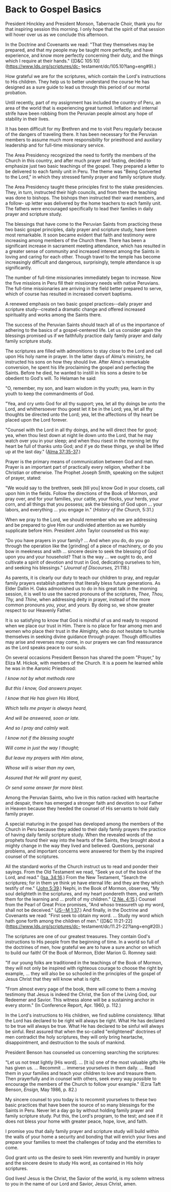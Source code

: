 # Back to Gospel Basics

President Hinckley and President Monson, Tabernacle Choir, thank you for that
inspiring session this morning. I only hope that the spirit of that session
will hover over us as we conclude this afternoon.

In the Doctrine and Covenants we read: "That they themselves may be prepared,
and that my people may be taught more perfectly, and have experience, and know
more perfectly concerning their duty, and the things which I require at their
hands." ([D&amp;C 105:10](https://www.lds.org/scriptures/dc-
testament/dc/105.10?lang=eng#9).)

How grateful we are for the scriptures, which contain the Lord's instructions
to His children. They help us to better understand the course He has designed
as a sure guide to lead us through this period of our mortal probation.

Until recently, part of my assignment has included the country of Peru, an
area of the world that is experiencing great turmoil. Inflation and internal
strife have been robbing from the Peruvian people almost any hope of stability
in their lives.

It has been difficult for my Brethren and me to visit Peru regularly because
of the dangers of traveling there. It has been necessary for the Peruvian
members to assume much more responsibility for priesthood and auxiliary
leadership and for full-time missionary service.

The Area Presidency recognized the need to fortify the members of the Church
in this country, and after much prayer and fasting, decided to emphasize just
two basic teachings of the gospel. They prepared a letter to be delivered to
each family unit in Peru. The theme was "Being Converted to the Lord," in
which they stressed family prayer and family scripture study.

The Area Presidency taught these principles first to the stake presidencies.
They, in turn, instructed their high councils, and from there the teaching was
done to bishops. The bishops then instructed their ward members, and a follow-
up letter was delivered by the home teachers to each family unit. The fathers
were encouraged specifically to lead their families in daily prayer and
scripture study.

The blessings that have come to the Peruvian Saints from practicing these two
basic gospel principles, daily prayer and scripture study, have been most
remarkable. It soon became evident that faith and testimony were increasing
among members of the Church there. There has been a significant increase in
sacrament meeting attendance, which has resulted in a greater sense of
community and increased interest among the Saints in loving and caring for
each other. Though travel to the temple has become increasingly difficult and
dangerous, surprisingly, temple attendance is up significantly.

The number of full-time missionaries immediately began to increase. Now the
five missions in Peru fill their missionary needs with native Peruvians. The
full-time missionaries are arriving in the field better prepared to serve,
which of course has resulted in increased convert baptisms.

A renewed emphasis on two basic gospel practices--daily prayer and scripture
study--created a dramatic change and offered increased spirituality and works
among the Saints there.

The success of the Peruvian Saints should teach all of us the importance of
adhering to the basics of a gospel-centered life. Let us consider again the
blessings promised us if we faithfully practice daily family prayer and daily
family scripture study.

The scriptures are filled with admonitions to stay close to the Lord and call
upon His holy name in prayer. In the latter days of Alma's ministry, he
instructed his sons on how they should live. After Alma's remarkable
conversion, he spent his life proclaiming the gospel and perfecting the
Saints. Before he died, he wanted to instill in his sons a desire to be
obedient to God's will. To Helaman he said:

"O, remember, my son, and learn wisdom in thy youth; yea, learn in thy youth
to keep the commandments of God.

"Yea, and cry unto God for all thy support; yea, let all thy doings be unto
the Lord, and whithersoever thou goest let it be in the Lord; yea, let all thy
thoughts be directed unto the Lord; yea, let the affections of thy heart be
placed upon the Lord forever.

"Counsel with the Lord in all thy doings, and he will direct thee for good;
yea, when thou liest down at night lie down unto the Lord, that he may watch
over you in your sleep; and when thou risest in the morning let thy heart be
full of thanks unto God; and if ye do these things, ye shall be lifted up at
the last day." ([Alma
37:35-37](https://www.lds.org/scriptures/bofm/alma/37.35-37?lang=eng#34).)

Prayer is the primary means of communication between God and man. Prayer is an
important part of practically every religion, whether it be Christian or
otherwise. The Prophet Joseph Smith, speaking on the subject of prayer,
stated:

"We would say to the brethren, seek [till you] know God in your closets, call
upon him in the fields. Follow the directions of the Book of Mormon, and pray
over, and for your families, your cattle, your flocks, your herds, your corn,
and all things that you possess; ask the blessing of God upon ... your labors,
and everything ... you engage in." (_History of the Church,_ 5:31.)

When we pray to the Lord, we should remember who we are addressing and be
prepared to give Him our undivided attention as we humbly supplicate before
Him. President John Taylor counseled us this way:

"Do you have prayers in your family? ... And when you do, do you go through the
operation like the [grinding] of a piece of machinery, or do you bow in
meekness and with ... sincere desire to seek the blessing of God upon you and
your household? That is the way ... we ought to do, and cultivate a spirit of
devotion and trust in God, dedicating ourselves to him, and seeking his
blessings." (_Journal of Discourses,_ 21:118.)

As parents, it is clearly our duty to teach our children to pray, and regular
family prayers establish patterns that literally bless future generations. As
Elder Dallin H. Oaks admonished us to do in his great talk in the morning
session, it is well to use the sacred pronouns of the scriptures, _Thee, Thou,
Thy,_ and _Thine_, when addressing deity in prayer, instead of the more common
pronouns _you, your,_ and _yours._ By doing so, we show greater respect to our
Heavenly Father.

It is so satisfying to know that God is mindful of us and ready to respond
when we place our trust in Him. There is no place for fear among men and women
who place their trust in the Almighty, who do not hesitate to humble
themselves in seeking divine guidance through prayer. Though difficulties may
arise and reverses may come, in our prayers we can find reassurance as the
Lord speaks peace to our souls.

On several occasions President Benson has shared the poem "Prayer," by Eliza
M. Hickok, with members of the Church. It is a poem he learned while he was in
the Aaronic Priesthood:

_I know not by what methods rare_

_But this I know, God answers prayer._

_I know that He has given His Word,_

_Which tells me prayer is always heard,_

_And will be answered, soon or late._

_And so I pray and calmly wait._

_I know not if the blessing sought_

_Will come in just the way I thought;_

_But leave my prayers with Him alone,_

_Whose will is wiser than my own,_

_Assured that He will grant my quest,_

_Or send some answer far more blest._

Among the Peruvian Saints, who live in this nation racked with heartache and
despair, there has emerged a stronger faith and devotion to our Father in
Heaven because they heeded the counsel of His servants to hold daily family
prayer.

A special maturing in the gospel has developed among the members of the Church
in Peru because they added to their daily family prayers the practice of
having daily family scripture study. When the revealed words of the prophets
found their way into the hearts of the Saints, they brought about a mighty
change in the way they lived and believed. Questions, personal problems, and
important concerns were answered for them by the inspired counsel of the
scriptures.

All the standard works of the Church instruct us to read and ponder their
sayings. From the Old Testament we read, "Seek ye out of the book of the Lord,
and read." ([Isa.
34:16](https://www.lds.org/scriptures/ot/isa/34.16?lang=eng#15).) From the New
Testament, "Search the scriptures; for in them ye think ye have eternal life:
and they are they which testify of me." ([John
5:39](https://www.lds.org/scriptures/nt/john/5.39?lang=eng#38).) Nephi, in the
Book of Mormon, observes, "My soul delighteth in the scriptures, and my heart
pondereth them, and writeth them for the learning and ... profit of my
children." ([2 Ne.
4:15](https://www.lds.org/scriptures/bofm/2-ne/4.15?lang=eng#14).) Counsel
from the Pearl of Great Price promises, "And whoso treasureth up my word,
shall not be deceived." ([JS--M
1:37](https://www.lds.org/scriptures/pgp/js-m/1.37?lang=eng#36).) And finally,
in the Doctrine and Covenants we read: "First seek to obtain my word. ... Study
my word which hath gone forth among the children of men." ([D&amp;C
11:21-22](https://www.lds.org/scriptures/dc-
testament/dc/11.21-22?lang=eng#20).)

The scriptures are one of our greatest treasures. They contain God's
instructions to His people from the beginning of time. In a world so full of
the doctrines of men, how grateful we are to have a sure anchor on which to
build our faith! Of the Book of Mormon, Elder Marion G. Romney said:

"If our young folks are traditioned in the teachings of the Book of Mormon,
they will not only be inspired with righteous courage to choose the right by
example, ... they will also be so schooled in the principles of the gospel of
Jesus Christ that they will know what is right.

"From almost every page of the book, there will come to them a moving
testimony that Jesus is indeed the Christ, the Son of the Living God, our
Redeemer and Savior. This witness alone will be a sustaining anchor in every
storm." (In Conference Report, Apr. 1960, p. 112.)

In the Lord's instructions to His children, we find sublime consistency. What
the Lord has declared to be right will always be right. What He has declared
to be true will always be true. What He has declared to be sinful will always
be sinful. Rest assured that when the so-called "enlightened" doctrines of men
contradict the holy scriptures, they will only bring heartache,
disappointment, and destruction to the souls of mankind.

President Benson has counseled us concerning searching the scriptures:

"Let us not treat lightly [His word]. ... [It is] one of the most valuable gifts
He has given us. ... Recommit ... immerse yourselves in them daily. ... Read them in
your families and teach your children to love and treasure them. Then
prayerfully and in counsel with others, seek every way possible to encourage
the members of the Church to follow your example." (Ezra Taft Benson,
_Ensign,_ May 1986, p. 82.)

My sincere counsel to you today is to recommit yourselves to these two basic
practices that have been the source of so many blessings for the Saints in
Peru. Never let a day go by without holding family prayer and family scripture
study. Put this, the Lord's program, to the test; and see if it does not bless
your home with greater peace, hope, love, and faith.

I promise you that daily family prayer and scripture study will build within
the walls of your home a security and bonding that will enrich your lives and
prepare your families to meet the challenges of today and the eternities to
come.

God grant unto us the desire to seek Him reverently and humbly in prayer and
the sincere desire to study His word, as contained in His holy scriptures.

God lives! Jesus is the Christ, the Savior of the world, is my solemn witness
to you in the name of our Lord and Savior, Jesus Christ, amen.


